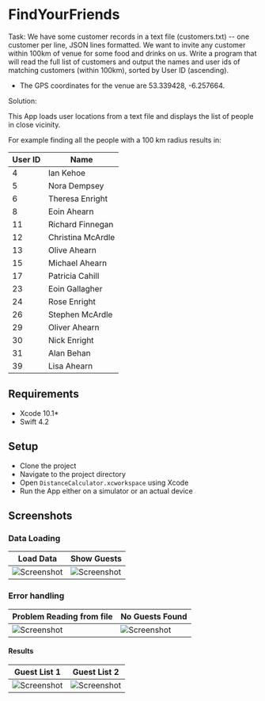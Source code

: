 # FindYourFriends
Task:
We have some customer records in a text file (customers.txt) -- one customer per line, JSON lines formatted. We want to invite any customer within 100km of venue for some food and drinks on us. Write a program that will read the full list of customers and output the names and user ids of matching customers (within 100km), sorted by User ID (ascending).

- The GPS coordinates for the venue are 53.339428, -6.257664.

Solution:

This App loads user locations from a text file and displays the list of people in close vicinity.

For example finding all the people with a 100 km radius results in:

|User ID|Name|
|---|---|
|4|Ian Kehoe|
|5|Nora Dempsey|
|6|Theresa Enright|
|8|Eoin Ahearn|
|11|Richard Finnegan|
|12|Christina McArdle|
|13|Olive Ahearn|
|15|Michael Ahearn|
|17|Patricia Cahill|
|23|Eoin Gallagher|
|24|Rose Enright|
|26|Stephen McArdle|
|29|Oliver Ahearn|
|30|Nick Enright|
|31|Alan Behan|
|39|Lisa Ahearn|

## Requirements
- Xcode 10.1*
- Swift 4.2

## Setup
- Clone the project
- Navigate to the project directory
- Open `DistanceCalculator.xcworkspace` using Xcode
- Run the App either on a simulator or an actual device

## Screenshots

### Data Loading

|Load Data|Show Guests|
|---|---|
|![Screenshot](https://firebasestorage.googleapis.com/v0/b/instafire-8f7b1.appspot.com/o/LoadCustomers.png?alt=media&token=a5b4dd73-020a-4905-82f5-8489e8919337)|![Screenshot](https://firebasestorage.googleapis.com/v0/b/instafire-8f7b1.appspot.com/o/ShowGuests.png?alt=media&token=46f9b3f5-4d1c-4246-a418-43a44c026b4c)|

### Error handling

|Problem Reading from file|No Guests Found|
|---|---|
|![Screenshot](https://firebasestorage.googleapis.com/v0/b/instafire-8f7b1.appspot.com/o/CantReadFileError.png?alt=media&token=aee017ba-3a5d-4880-a5ef-66d1f35fa02e)|![Screenshot](https://firebasestorage.googleapis.com/v0/b/instafire-8f7b1.appspot.com/o/NoGuestsFound.png?alt=media&token=14ada75f-7c9d-4308-8ffe-8b4649da0902)|

#### Results

|Guest List 1|Guest List 2|
|---|---|
|![Screenshot](https://firebasestorage.googleapis.com/v0/b/instafire-8f7b1.appspot.com/o/GuestList1.png?alt=media&token=695fa319-254a-49bc-b147-40065291bab3)|![Screenshot](https://firebasestorage.googleapis.com/v0/b/instafire-8f7b1.appspot.com/o/GuestList2.png?alt=media&token=ef76b49b-00b6-4421-b1e6-c61617d4dd31)|

